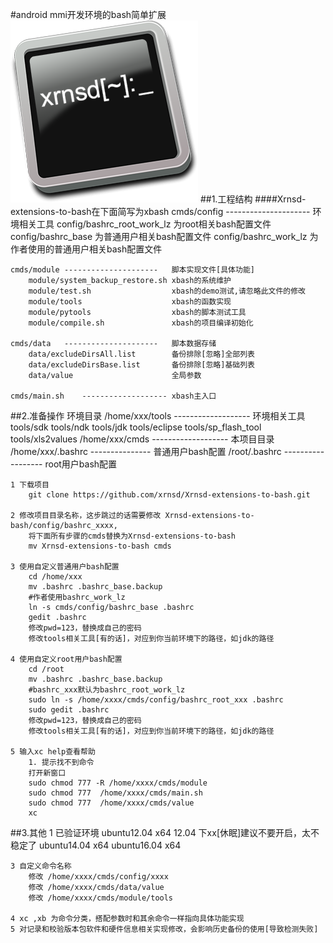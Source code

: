 #android mmi开发环境的bash简单扩展
![Logo](data/logo.png)
##1.工程结构
####Xrnsd-extensions-to-bash在下面简写为xbash
	cmds/config	---------------------	环境相关工具
		config/bashrc_root_work_lz		为root相关bash配置文件
		config/bashrc_base				为普通用户相关bash配置文件
		config/bashrc_work_lz			为作者使用的普通用户相关bash配置文件

	cmds/module	---------------------	脚本实现文件[具体功能]
		module/system_backup_restore.sh	xbash的系统维护
		module/test.sh					xbash的demo测试,请忽略此文件的修改
		module/tools					xbash的函数实现
		module/pytools					xbash的脚本测试工具
		module/compile.sh				xbash的项目编译初始化

	cmds/data	---------------------	脚本数据存储
		data/excludeDirsAll.list		备份排除[忽略]全部列表
		data/excludeDirsBase.list		备份排除[忽略]基础列表
		data/value						全局参数

	cmds/main.sh	-------------------	xbash主入口

##2.准备操作
	环境目录
		/home/xxx/tools	-------------------	环境相关工具
			tools/sdk
			tools/ndk
			tools/jdk
			tools/eclipse
			tools/sp_flash_tool
			tools/xls2values
		/home/xxx/cmds	-------------------	本项目目录
		/home/xxx/.bashrc	---------------	普通用户bash配置
		/root/.bashrc	------------------	root用户bash配置

	1 下载项目
		git clone https://github.com/xrnsd/Xrnsd-extensions-to-bash.git

	2 修改项目目录名称，这步跳过的话需要修改 Xrnsd-extensions-to-bash/config/bashrc_xxxx,
		将下面所有步骤的cmds替换为Xrnsd-extensions-to-bash
		mv Xrnsd-extensions-to-bash cmds

	3 使用自定义普通用户bash配置
		cd /home/xxx
		mv .bashrc .bashrc_base.backup
		#作者使用bashrc_work_lz
		ln -s cmds/config/bashrc_base .bashrc
		gedit .bashrc
		修改pwd=123，替换成自己的密码
		修改tools相关工具[有的话]，对应到你当前环境下的路径，如jdk的路径

	4 使用自定义root用户bash配置
		cd /root
		mv .bashrc .bashrc_base.backup
		#bashrc_xxx默认为bashrc_root_work_lz
		sudo ln -s /home/xxxx/cmds/config/bashrc_root_xxx .bashrc
		sudo gedit .bashrc
		修改pwd=123，替换成自己的密码
		修改tools相关工具[有的话]，对应到你当前环境下的路径，如jdk的路径

	5 输入xc help查看帮助
		1. 提示找不到命令
		打开新窗口
		sudo chmod 777 -R /home/xxxx/cmds/module
		sudo chmod 777  /home/xxxx/cmds/main.sh
		sudo chmod 777  /home/xxxx/cmds/value
		xc

##3.其他
	1 已验证环境
		ubuntu12.04 x64
			12.04 下xx[休眠]建议不要开启，太不稳定了
		ubuntu14.04 x64
		ubuntu16.04 x64

	3 自定义命令名称
		修改 /home/xxxx/cmds/config/xxxx
		修改 /home/xxxx/cmds/data/value
		修改 /home/xxxx/cmds/module/tools

	4 xc ,xb 为命令分类，搭配参数时和其余命令一样指向具体功能实现
	5 对记录和校验版本包软件和硬件信息相关实现修改，会影响历史备份的使用[导致检测失败]
